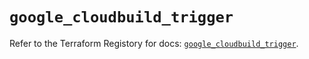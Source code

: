 # `google_cloudbuild_trigger`

Refer to the Terraform Registory for docs: [`google_cloudbuild_trigger`](https://registry.terraform.io/providers/hashicorp/google/5.26.0/docs/resources/cloudbuild_trigger).

